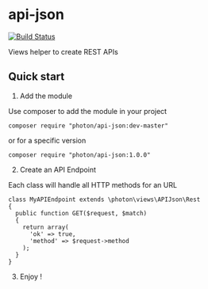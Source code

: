 api-json
========

[![Build Status](https://travis-ci.org/photon/api-json.svg?branch=master)](https://travis-ci.org/photon/api-json)

Views helper to create REST APIs

Quick start
-----------

1) Add the module

Use composer to add the module in your project

	composer require "photon/api-json:dev-master"

or for a specific version

	composer require "photon/api-json:1.0.0"

2) Create an API Endpoint

Each class will handle all HTTP methods for an URL

	class MyAPIEndpoint extends \photon\views\APIJson\Rest
	{
	  public function GET($request, $match)
	  {
		return array(
		  'ok' => true,
		  'method' => $request->method
		);
	  }
	}

3) Enjoy !
